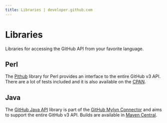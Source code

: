 ```yaml
---
title: Libraries | developer.github.com
---
```


# Libraries

Libraries for accessing the GitHub API from your favorite language.

## Perl

The [Pithub][pithub-github] library for Perl provides an interface
to the entire GitHub v3 API. There are a lot of tests included and
it is also available on the [CPAN][pithub-cpan].

[pithub-github]: https://github.com/plu/Pithub
[pithub-cpan]: http://metacpan.org/module/Pithub

## Java

The [GitHub Java API](https://github.com/eclipse/egit-github/tree/master/org.eclipse.egit.github.core) library
is part of the [GitHub Mylyn Connector](https://github.com/eclipse/egit-github) and aims to support the entire
GitHub v3 API.  Builds are available in [Maven Central](http://search.maven.org/#search%7Cga%7C1%7Ca%3A%22org.eclipse.egit.github.core%22).